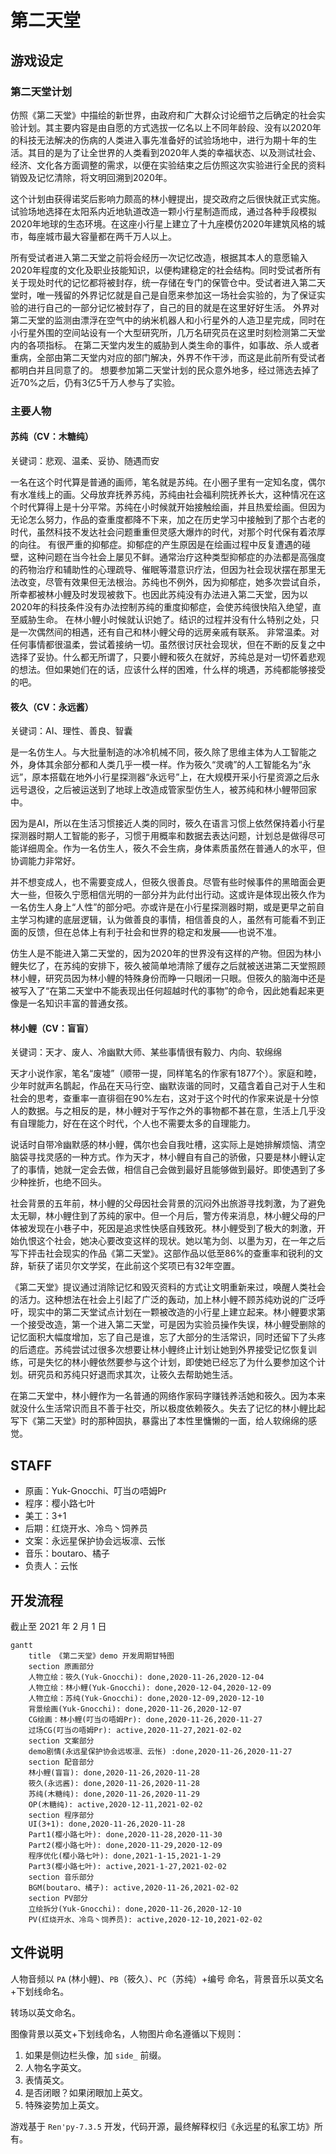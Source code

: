 # 第二天堂

## 游戏设定

### 第二天堂计划

仿照《第二天堂》中描绘的新世界，由政府和广大群众讨论细节之后确定的社会实验计划。其主要内容是由自愿的方式选拔一亿名以上不同年龄段、没有以2020年的科技无法解决的伤病的人类进入事先准备好的试验场地中，进行为期十年的生活。其目的是为了让全世界的人类看到2020年人类的幸福状态、以及测试社会、经济、文化各方面调整的需求，以便在实验结束之后仿照这次实验进行全民的资料销毁及记忆清除，将文明回溯到2020年。

这个计划由获得诺奖后影响力颇高的林小鲤提出，提交政府之后很快就正式实施。试验场地选择在太阳系内近地轨道改造一颗小行星制造而成，通过各种手段模拟2020年地球的生态环境。在这座小行星上建立了十九座模仿2020年建筑风格的城市，每座城市最大容量都在两千万人以上。

所有受试者进入第二天堂之前将会经历一次记忆改造，根据其本人的意愿输入2020年程度的文化及职业技能知识，以便构建稳定的社会结构。同时受试者所有关于现处时代的记忆都将被封存，统一存储在专门的保管仓中。受试者进入第二天堂时，唯一残留的外界记忆就是自己是自愿来参加这一场社会实验的，为了保证实验的进行自己的一部分记忆被封存了，自己的目的就是在这里好好生活。
外界对第二天堂的监测由漂浮在空气中的纳米机器人和小行星外的人造卫星完成，同时在小行星外围的空间站设有一个大型研究所，几万名研究员在这里时刻检测第二天堂内的各项指标。
在第二天堂内发生的威胁到人类生命的事件，如事故、杀人或者重病，全部由第二天堂内对应的部门解决，外界不作干涉，而这是此前所有受试者都明白并且同意了的。
想要参加第二天堂计划的民众意外地多，经过筛选去掉了近70%之后，仍有3亿5千万人参与了实验。

### 主要人物

#### 苏纯（CV：木糖纯）

关键词：悲观、温柔、妥协、随遇而安

一名在这个时代算是普通的画师，笔名就是苏纯。在小圈子里有一定知名度，偶尔有水准线上的画。父母放弃抚养苏纯，苏纯由社会福利院抚养长大，这种情况在这个时代算得上是十分平常。苏纯在小时候就开始接触绘画，并且热爱绘画。但因为无论怎么努力，作品的查重度都降不下来，加之在历史学习中接触到了那个古老的时代，虽然科技不发达社会问题重重但灵感大爆炸的时代，对那个时代保有着浓厚的向往。
有很严重的抑郁症。抑郁症的产生原因是在绘画过程中反复遭遇的碰壁，这种问题在当今社会上屡见不鲜。通常治疗这种类型抑郁症的办法都是高强度的药物治疗和辅助性的心理疏导、催眠等潜意识疗法，但因为社会现状摆在那里无法改变，尽管有效果但无法根治。苏纯也不例外，因为抑郁症，她多次尝试自杀，所幸都被林小鲤及时发现被救下。也因此苏纯没有办法进入第二天堂，因为以2020年的科技条件没有办法控制苏纯的重度抑郁症，会使苏纯很快陷入绝望，直至威胁生命。
在林小鲤小时候就认识她了。结识的过程并没有什么特别之处，只是一次偶然间的相遇，还有自己和林小鲤父母的远房亲戚有联系。
非常温柔。对任何事情都很温柔，尝试着接纳一切。虽然很讨厌社会现状，但在不断的反复之中选择了妥协。什么都无所谓了，只要小鲤和筱久在就好，苏纯总是对一切怀着悲观的想法。但如果她们在的话，应该什么样的困难，什么样的境遇，苏纯都能够接受的吧。

#### 筱久（CV：永远酱）

关键词：AI、理性、善良、智囊

是一名仿生人。与大批量制造的冰冷机械不同，筱久除了思维主体为人工智能之外，身体其余部分都和人类几乎一模一样。作为筱久“灵魂”的人工智能名为“永远”，原本搭载在地外小行星探测器“永远号”上，在大规模开采小行星资源之后永远号退役，之后被运送到了地球上改造成管家型仿生人，被苏纯和林小鲤带回家中。

因为是AI，所以在生活习惯接近人类的同时，筱久在语言习惯上依然保持着小行星探测器时期人工智能的影子，习惯于用概率和数据去表达问题，计划总是做得尽可能详细周全。作为一名仿生人，筱久不会生病，身体素质虽然在普通人的水平，但协调能力非常好。

并不想变成人，也不需要变成人，但筱久很善良。尽管有些时候事件的黑暗面会更大一些，但筱久宁愿相信光明的一部分并为此付出行动。这或许是体现出筱久作为一名仿生人身上“人性”的部分吧。亦或许是在小行星探测器时期，或是更早之前自主学习构建的底层逻辑，认为做善良的事情，相信善良的人，虽然有可能看不到正面的反馈，但在总体上有利于社会和世界的稳定和发展——也说不准。

仿生人是不能进入第二天堂的，因为2020年的世界没有这样的产物。但因为林小鲤失忆了，在苏纯的安排下，筱久被简单地清除了缓存之后就被送进第二天堂照顾林小鲤，研究员因为林小鲤的特殊身份而睁一只眼闭一只眼。但筱久的脑海中还是被写入了“在第二天堂中不能表现出任何超越时代的事物”的命令，因此她看起来更像是一名知识丰富的普通女孩。

#### 林小鲤（CV：盲盲）

关键词：天才、废人、冷幽默大师、某些事情很有毅力、内向、软绵绵

天才小说作家，笔名“废墟”（顺带一提，同样笔名的作家有1877个）。家庭和睦，少年时就声名鹊起，作品在天马行空、幽默诙谐的同时，又蕴含着自己对于人生和社会的思考，查重率一直徘徊在90%左右，这对于这个时代的作家来说是十分惊人的数据。与之相反的是，林小鲤对于写作之外的事物都不甚在意，生活上几乎没有自理能力，好在在这个时代，个人也不需要太多的自理能力。

说话时自带冷幽默感的林小鲤，偶尔也会自我吐槽，这实际上是她排解烦恼、清空脑袋寻找灵感的一种方式。作为天才，林小鲤自有自己的骄傲，只要是林小鲤认定了的事情，她就一定会去做，相信自己会做到最好且能够做到最好。即使遇到了多少种挫折，也绝不回头。

社会背景的五年前，林小鲤的父母因社会背景的沉闷外出旅游寻找刺激，为了避免太无聊，林小鲤住到了苏纯的家中。但一个月后，警方传来消息，林小鲤父母的尸体被发现在小巷子中，死因是追求性快感自残致死。林小鲤受到了极大的刺激，开始仇恨这个社会，她决心要改变这样的现状。她以笔为剑、以墨为刃，在一年之后写下抨击社会现实的作品《第二天堂》。这部作品以低至86%的查重率和锐利的文辞，斩获了诺贝尔文学奖，在此前这个奖项已有32年空置。

《第二天堂》提议通过消除记忆和毁灭资料的方式让文明重新来过，唤醒人类社会的活力。这种想法在社会上引起了广泛的轰动，加上林小鲤不顾苏纯劝说的广泛呼吁，现实中的第二天堂试点计划在一颗被改造的小行星上建立起来。林小鲤要求第一个接受改造，第一个进入第二天堂，可是因为实验员操作失误，林小鲤受删除的记忆面积大幅度增加，忘了自己是谁，忘了大部分的生活常识，同时还留下了头疼的后遗症。苏纯尝试过很多次想要让林小鲤终止计划让她到外界接受记忆恢复训练，可是失忆的林小鲤依然要参与这个计划，即使她已经忘了为什么要参加这个计划。研究员和苏纯只好退而求其次，让筱久去帮助她生活。

在第二天堂中，林小鲤作为一名普通的网络作家码字赚钱养活她和筱久。因为本来就没什么生活常识而且不善于社交，所以极度依赖筱久。失去了记忆的林小鲤比起写下《第二天堂》时的那种固执，暴露出了本性里慵懒的一面，给人软绵绵的感觉。

## STAFF

- 原画：Yuk-Gnocchi、叮当の唔姆Pr
- 程序：樱小路七叶
- 美工：3+1
- 后期：红烧开水、冷鸟丶饲养员
- 文案：永远星保护协会远坂凛、云怅
- 音乐：boutaro、橘子
- 负责人：云怅

## 开发流程

截止至 2021 年 2 月 1 日

```mermaid
gantt
	title 《第二天堂》demo 开发周期甘特图
	section 原画部分
	人物立绘：筱久(Yuk-Gnocchi): done,2020-11-26,2020-12-04
	人物立绘：林小鲤(Yuk-Gnocchi): done,2020-12-04,2020-12-09
	人物立绘：苏纯(Yuk-Gnocchi): done,2020-12-09,2020-12-10
	背景绘画(Yuk-Gnocchi): done,2020-11-26,2020-12-07
	CG绘画：林小鲤(叮当の唔姆Pr): done,2020-11-26,2020-11-27
	过场CG(叮当の唔姆Pr): active,2020-11-27,2021-02-02
	section 文案部分
	demo剧情(永远星保护协会远坂凛、云怅) :done,2020-11-26,2020-11-27
	section 配音部分
	林小鲤(盲盲): done,2020-11-26,2020-11-28
	筱久(永远酱): done,2020-11-26,2020-11-28
	苏纯(木糖纯): done,2020-11-26,2020-11-29
	OP(木糖纯): active,2020-12-11,2021-02-02
	section 程序部分
	UI(3+1): done,2020-11-26,2020-11-28
	Part1(樱小路七叶): done,2020-11-28,2020-11-30
	Part2(樱小路七叶): done,2020-11-29,2020-12-09
	程序优化(樱小路七叶): done,2021-1-15,2021-1-29
	Part3(樱小路七叶): active,2021-1-27,2021-02-02
	section 音乐部分
	BGM(boutaro、橘子): active,2020-11-26,2021-02-02
	section PV部分
	立绘拆分(Yuk-Gnocchi): done,2020-11-26,2020-12-10
	PV(红烧开水、冷鸟丶饲养员): active,2020-12-10,2021-02-02
```

## 文件说明

人物音频以 `PA` (林小鲤)、`PB`（筱久）、`PC`（苏纯）+编号 命名，背景音乐以英文名+下划线命名。

转场以英文命名。

图像背景以英文+下划线命名，人物图片命名遵循以下规则：

1. 如果是侧边栏头像，加 `side_` 前缀。
2. 人物名字英文。
3. 表情英文。
4. 是否闭眼？如果闭眼加上英文。
5. 特殊姿势加上英文。

游戏基于 `Ren'py-7.3.5` 开发，代码开源，最终解释权归《永远星的私家工坊》所有。
